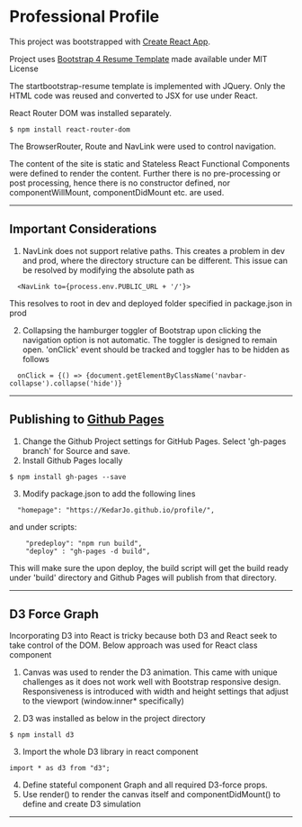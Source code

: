 Professional Profile
===

This project was bootstrapped with [Create React App](https://github.com/facebookincubator/create-react-app).

Project uses [Bootstrap 4 Resume Template](https://github.com/BlackrockDigital/startbootstrap-resume) made available under MIT License

The startbootstrap-resume template is implemented with JQuery. Only the HTML code was reused and converted to JSX for use under React.

React Router DOM was installed separately.
```
$ npm install react-router-dom
```
The BrowserRouter, Route and NavLink were used to control navigation.

The content of the site is static and Stateless React Functional Components were defined to render the content. Further there is no pre-processing or post processing, hence there is no constructor defined, nor componentWillMount, componentDidMount etc. are used.

----

Important Considerations
----

1. NavLink does not support relative paths. This creates a problem in dev and prod, where the directory structure can be different. This issue can be resolved by modifying the absolute path as

```
  <NavLink to={process.env.PUBLIC_URL + '/'}>
```
This resolves to root in dev and deployed folder specified in package.json in prod

2. Collapsing the hamburger toggler of Bootstrap upon clicking the navigation option is not automatic. The toggler is designed to remain open. 'onClick' event should be tracked and toggler has to be hidden as follows    

```
  onClick = {() => {document.getElementByClassName('navbar-collapse').collapse('hide')}
```

---

Publishing to [Github Pages](https://help.github.com/articles/configuring-a-publishing-source-for-github-pages/)
---

1. Change the Github Project settings for GitHub Pages. Select 'gh-pages branch' for Source and save.
2. Install Github Pages locally
```
$ npm install gh-pages --save
```
3. Modify package.json to add the following lines
```
  "homepage": "https://KedarJo.github.io/profile/",
```
and under scripts:
```
    "predeploy": "npm run build",
    "deploy" : "gh-pages -d build",
```
This will make sure the upon deploy, the build script will get the build ready under 'build' directory and Github Pages will publish from that directory.

---

D3 Force Graph
---

Incorporating D3 into React is tricky because both D3 and React seek to take control of the DOM.
Below approach was used for React class component <Graph />

1. Canvas was used to render the D3 animation. This came with unique challenges as it does not work well with Bootstrap responsive design. Responsiveness is introduced with width and height settings that adjust to the viewport (window.inner* specifically)

2. D3 was installed as below in the project directory
```
$ npm install d3
```

3. Import the whole D3 library in react component
```
import * as d3 from "d3";
```

4. Define stateful component Graph and all required D3-force props.
5. Use render() to render the canvas itself and componentDidMount() to define and create D3 simulation
---     
